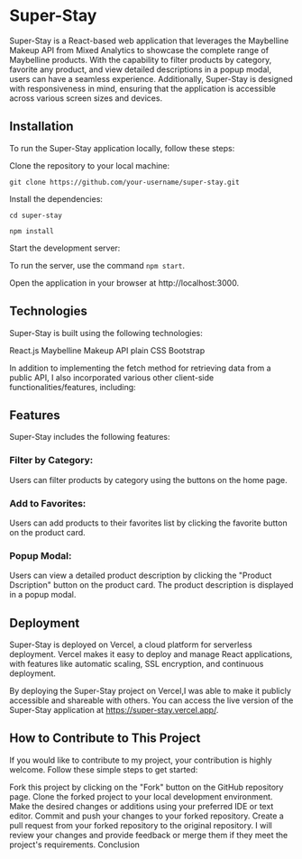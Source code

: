 # Super-Stay
Super-Stay is a React-based web application that leverages the Maybelline Makeup API from Mixed Analytics to showcase the complete range of Maybelline products. With the capability to filter products by category, favorite any product, and view detailed descriptions in a popup modal, users can have a seamless experience. Additionally, Super-Stay is designed with responsiveness in mind, ensuring that the application is accessible across various screen sizes and devices.



## Installation
To run the Super-Stay application locally, follow these steps:

Clone the repository to your local machine:

    git clone https://github.com/your-username/super-stay.git

Install the dependencies:

    cd super-stay
    
    npm install

Start the development server:

To run the server, use the command `npm start`.
    
Open the application in your browser at http://localhost:3000.

## Technologies
Super-Stay is built using the following technologies:

React.js
Maybelline Makeup API
plain CSS
Bootstrap

In addition to implementing the fetch method for retrieving data from a public API, I also incorporated various other client-side functionalities/features, including:

## Features
Super-Stay includes the following features:

### Filter by Category:  
Users can filter products by category using the buttons on the home page.

### Add to Favorites:
Users can add products to their favorites list by clicking the favorite button on the product card.

### Popup Modal: 
Users can view a detailed product description by clicking the "Product Dscription" button on the product card. The product description is displayed in a popup modal.

## Deployment
Super-Stay is deployed on Vercel, a cloud platform for serverless deployment. Vercel makes it easy to deploy and manage React applications, with features like automatic scaling, SSL encryption, and continuous deployment.


By deploying the Super-Stay project on Vercel,I was able to make it publicly accessible and shareable with others. You can access the live version of the Super-Stay application at https://super-stay.vercel.app/.


## How to Contribute to This Project

If you would like to contribute to my project, your contribution is highly welcome. Follow these simple steps to get started:

Fork this project by clicking on the "Fork" button on the GitHub repository page.
Clone the forked project to your local development environment.
Make the desired changes or additions using your preferred IDE or text editor.
Commit and push your changes to your forked repository.
Create a pull request from your forked repository to the original repository.
I will review your changes and provide feedback or merge them if they meet the project's requirements.
Conclusion

